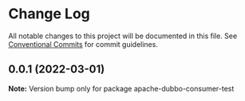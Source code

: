 # Change Log

All notable changes to this project will be documented in this file.
See [Conventional Commits](https://conventionalcommits.org) for commit guidelines.

## 0.0.1 (2022-03-01)

**Note:** Version bump only for package apache-dubbo-consumer-test
